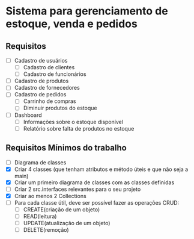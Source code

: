 # Sistema para gerenciamento de estoque, venda e pedidos

## Requisitos
- [ ] Cadastro de usuários
  - [ ] Cadastro de clientes
  - [ ] Cadastro de funcionários
- [ ] Cadastro de produtos
- [ ] Cadastro de fornecedores
- [ ] Cadastro de pedidos
  - [ ] Carrinho de compras
  - [ ] Diminuir produtos do estoque
- [ ] Dashboard
  - [ ] Informações sobre o estoque disponível
  - [ ] Relatório sobre falta de produtos no estoque

## Requisitos Mínimos do trabalho
  - [ ] Diagrama de classes
  - [x] Criar 4 classes (que tenham atributos e método úteis e que não seja a main)
  - [x] Criar um primeiro diagrama de classes com as classes definidas
  - [ ] Criar 2 src.interfaces relevantes para o seu projeto
- [x] Criar ao menos 2 Collections
- [ ] Para cada classe útil, deve ser possível fazer as operações CRUD:
  - [ ] CREATE(criação de um objeto)
  - [ ] READ(leitura)
  - [ ] UPDATE(atualização de um objeto)
  - [ ] DELETE(remoção)